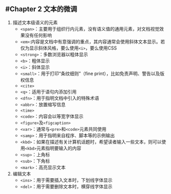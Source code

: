 #Chapter 2	文本的微调
---
1. 描述文本级语义的元素
	- `<span>`：主要用于组织行内元素，没有语义值的通用元素，对文档视觉效果没有任何影响
	- `<em>`:内容是文档中有意强调的重点，其内容通常会使用斜体文本显示。若仅为显示斜体风格，要么使用`<i>`，要么使用CSS
	- `<strong>`：多数浏览器以粗体显示
	- `<b>`：粗体显示
	- `<i>`：斜体显示
	- `<small>`：用于打印“条纹细则”（fine print），比如免责声明、警告以及版权信息
	- `<cite>`
	- `<q>`：适用于语句内添加引用
	- `<dfn>`：用于指明文档中引入的特殊术语
	- `<abbr>`：放置缩写信息
	- `<time>`
	- `<code>`：内容会以等宽字体显示
	- `<figure>`及`<figcaption>`
	- `<var>`：通常与`<pre>`和`<code>`元素共同使用
	- `<samp>`：用于指明来自程序、脚本等的示例输出
	- `<kbd>`：如果在描述有关计算机话题时，希望读者输入一些文本，则可以使用`<kbd>`元素指明要输入的内容
	- `<sup>`：上角标
	- `<sub>`：下角标
	- `<mark>`：高亮显示文本
2. 编辑文本
	- `<ins>`：用于需要插入文本时，下划线字体显示
	- `<del>`：用于需要删除文本时，横穿线字体显示